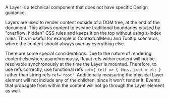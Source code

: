 A Layer is a technical component that does not have specific Design guidance.

Layers are used to render content outside of a DOM tree, at the end of the document. This allows content to escape traditional boundaries caused by "overflow: hidden" CSS rules and keeps it on the top without using z-index rules. This is useful for example in ContextualMenu and Tooltip scenarios, where the content should always overlay everything else.

There are some special considerations. Due to the nature of rendering content elsewhere asynchronously, React refs within content will not be resolvable synchronously at the time the Layer is mounted. Therefore, to use refs correctly, use functional refs `ref={ (el) => { this._root = el; }` rather than string refs `ref='root'`. Additionally measuring the physical Layer element will not include any of the children, since it won't render it. Events that propagate from within the content will not go through the Layer element as well.
